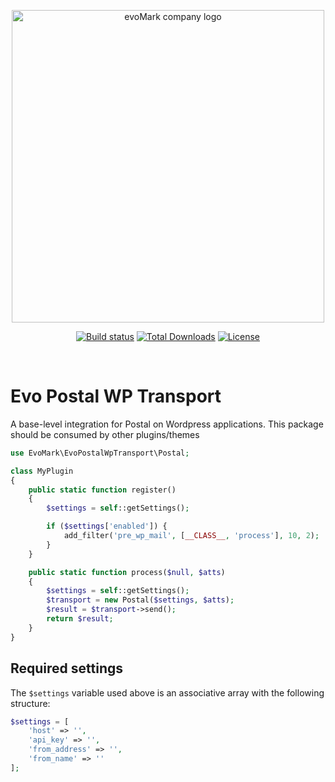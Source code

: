 <p align="center">
    <a href="https://evomark.co.uk" target="_blank" alt="Link to evoMark's website">
        <picture>
          <source media="(prefers-color-scheme: dark)" srcset="https://evomark.co.uk/wp-content/uploads/static/evomark-logo--dark.svg">
          <source media="(prefers-color-scheme: light)" srcset="https://evomark.co.uk/wp-content/uploads/static/evomark-logo--light.svg">
          <img alt="evoMark company logo" src="https://evomark.co.uk/wp-content/uploads/static/evomark-logo--light.svg" width="500">
        </picture>
    </a>
</p>
<p align="center">
    <a href="https://packagist.org/packages/evo-mark/evo-postal-wp-transport"><img src="https://img.shields.io/packagist/v/evo-mark/evo-postal-wp-transport?logo=packagist&logoColor=white" alt="Build status" /></a>
    <a href="https://packagist.org/packages/evo-mark/evo-postal-wp-transport"><img src="https://img.shields.io/packagist/dt/evo-mark/evo-postal-wp-transport" alt="Total Downloads"></a>
    <a href="https://packagist.org/packages/evo-mark/evo-postal-wp-transport"><img src="https://img.shields.io/packagist/l/evo-mark/evo-postal-wp-transport" alt="License"></a>
</p>
<br />

# Evo Postal WP Transport

A base-level integration for Postal on Wordpress applications. This package should be consumed by other plugins/themes

```php
use EvoMark\EvoPostalWpTransport\Postal;

class MyPlugin
{
    public static function register()
    {
        $settings = self::getSettings();

        if ($settings['enabled']) {
            add_filter('pre_wp_mail', [__CLASS__, 'process'], 10, 2);
        }
    }

    public static function process($null, $atts)
    {
        $settings = self::getSettings();
        $transport = new Postal($settings, $atts);
        $result = $transport->send();
        return $result;
    }
}
```

## Required settings

The `$settings` variable used above is an associative array with the following structure:

```php
$settings = [
    'host' => '',
    'api_key' => '',
    'from_address' => '',
    'from_name' => ''
];
```
